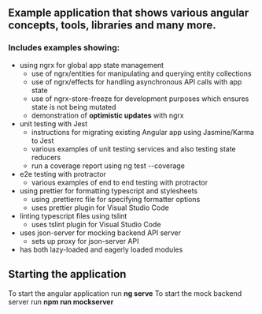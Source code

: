 ## Example application that shows various angular concepts, tools, libraries and many more.

### Includes examples showing:

- using ngrx for global app state management
  - use of ngrx/entities for manipulating and querying entity collections
  - use of ngrx/effects for handling asynchronous API calls with app state
  - use of ngrx-store-freeze for development purposes which ensures state is not being mutated
  - demonstration of **optimistic updates** with ngrx
- unit testing with Jest
  - instructions for migrating existing Angular app using Jasmine/Karma to Jest
  - various examples of unit testing services and also testing state reducers
  - run a coverage report using ng test --coverage
- e2e testing with protractor
  - various examples of end to end testing with protractor
- using prettier for formatting typescript and stylesheets
  - using .prettierrc file for specifying formatter options
  - uses prettier plugin for Visual Studio Code
- linting typescript files using tslint
  - uses tslint plugin for Visual Studio Code
- uses json-server for mocking backend API server
  - sets up proxy for json-server API
- has both lazy-loaded and eagerly loaded modules

## Starting the application

To start the angular application run **ng serve**
To start the mock backend server run **npm run mockserver**
